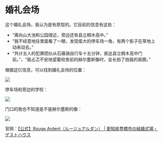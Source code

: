 # 婚礼会场

这个婚礼会场，我认为是有原型的。它目前的信息有这些：

- “离向山大池和公园很近，旁边还有县立桐木高中。”
- “我不经意地往里面看了一眼，发现偌大的停车场一角，有两个影子在草地上动来动去。”
- “共计五人的犯罪团伙从石蕗骑自行车十五分钟，抵达县立桐木高中门前。”，“我忐忑不安地望着校舍前的赫尔墨斯像时，会长拍了拍我的肩膀。”

根据这仨信息，可以找到婚礼会场的位置：

<inline-frame src="https://www.google.com/maps/embed?pb=!1m18!1m12!1m3!1d14010.011336093095!2d137.38864810639876!3d34.76021631411259!2m3!1f0!2f0!3f0!3m2!1i1024!2i768!4f13.1!3m3!1m2!1s0x6004d26832ab89b5%3A0xe8f7b23ced9970a2!2z44Or44O844K444Ol44Ki44Or44OA44Oz!5e0!3m2!1szh-CN!2sjp!4v1736750176613!5m2!1szh-CN!2sjp" width="100%" height="450" style="border:0;" allowfullscreen="" loading="lazy" referrerpolicy="no-referrer-when-downgrade"></inline-frame>

![](https://www.misaka19327.cc/static/img/157995cf91dac82fad406349ad7df7da.clipboard-2025-01-13.png)

停车场和旁边的学校：

![](https://www.misaka19327.cc/static/img/704b2a027b9dd928432bb9b87b2e3ca4.clipboard-2025-01-13.png)

门口的我也不知道是不是赫尔墨斯的像：

![](https://www.misaka19327.cc/static/img/3771fc653abb2c9ab1095666009060dd.clipboard-2025-01-13.png)

官网：[【公式】Rouge Ardent（ルージュアルダン） | 愛知県豊橋市の結婚式場・ゲストハウス](https://www.rouge-ardent.net/?utm_source=google&utm_medium=mybusiness)